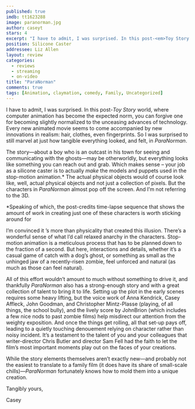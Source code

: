 ```yaml
---
published: true
imdb: tt1623288
image: paranorman.jpg
author: caseyt
stars: 4
excerpt: "I have to admit, I was surprised. In this post-<em>Toy Story </em>world, where computer animation has become the expected norm, you can forgive one for becoming slightly normalized to the unceasing advances of technology. "
position: Silicone Caster
addressee: Liz Allen
layout: review
categories:
  - reviews
  - streaming
  - on-video
title: "ParaNorman"
comments: true
tags: [Animation, claymation, comedy, Family, Uncategorized]
---
```

<p>I have to admit, I was surprised. In this post-<em>Toy Story </em>world, where computer animation has become the expected norm, you can forgive one for becoming slightly normalized to the unceasing advances of technology. Every new animated movie seems to come accompanied by new innovations in realism: hair, clothes, even fingerprints. So I was surprised to still marvel at just how tangible everything looked, and felt, in <em>ParaNorman</em>.</p>
<p>The story&mdash;about a boy who is an outcast in his town for seeing and communicating with the ghosts&mdash;may be otherworldly, but everything looks like something you can reach out and grab. Which makes sense &ndash; your job as a silicone caster is to actually <em>make</em> the models and puppets used in the stop-motion animation.* The actual physical objects would of course look like, well, actual physical objects and not just a collection of pixels. But the characters in <em>ParaNorman</em> almost pop off the screen. And I&rsquo;m not referring to the 3D.&nbsp;</p>
<p>*Speaking of which, the post-credits time-lapse sequence that shows the amount of work in creating just one of these characters is worth sticking around for</p>
<p>I&rsquo;m convinced it &rsquo;s more than physicality that created this illusion. There&rsquo;s a wonderful sense of what I&rsquo;d call relaxed anarchy in the characters. Stop-motion animation is a meticulous process that has to be planned down to the fraction of a second. But here, interactions and details, whether it&rsquo;s a casual game of catch with a dog&rsquo;s ghost, or something as small as the unhinged jaw of a recently-risen zombie, feel unforced and natural (as much as those can feel natural).</p>
<p>All of this effort wouldn&rsquo;t amount to much without something to drive it, and thankfully <em>ParaNorman</em> also has a strong-enough story and with a great collection of talent to bring it to life. Setting up the plot in the early scenes requires some heavy lifting, but the voice work of Anna Kendrick, Casey Affleck, John Goodman, and Christopher Mintz-Plasse (playing, of all things, the school bully), and the lively score by JohnBrion (which includes a few nice nods to past zombie films) help misdirect our attention from the weighty exposition. And once the things get rolling, all that set-up pays off, leading to a quietly touching denouement relying on character rather than noisy incident. It&rsquo;s a testament to the talent of you and your colleagues that writer-director Chris Butler and director Sam Fell had the faith to let the film&rsquo;s most important moments play out on the faces of your creations.</p>
<p>While the story elements themselves aren&#8217;t exactly new&mdash;and probably not the easiest to translate to a family film (it does have its share of small-scale chills)&mdash;<em>ParaNorman</em>&nbsp;fortunately knows how to mold them into a unique creation.</p>
<p>Tangibly yours,</p>
<p>Casey</p>
